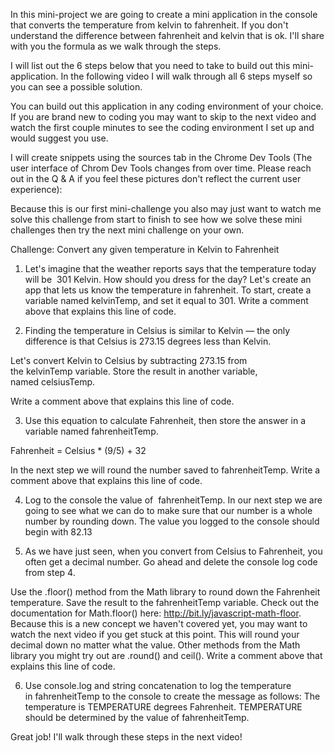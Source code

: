In this mini-project we are going to create a mini application in the console that converts the temperature from kelvin to fahrenheit. If you don't understand the difference between fahrenheit and kelvin that is ok. I'll share with you the formula as we walk through the steps.

I will list out the 6 steps below that you need to take to build out this mini-application. In the following video I will walk through all 6 steps myself so you can see a possible solution. 

You can build out this application in any coding environment of your choice. If you are brand new to coding you may want to skip to the next video and watch the first couple minutes to see the coding environment I set up and would suggest you use. 

I will create snippets using the sources tab in the Chrome Dev Tools (The user interface of Chrom Dev Tools changes from over time. Please reach out in the Q & A if you feel these pictures don't reflect the current user experience):

Because this is our first mini-challenge you also may just want to watch me solve this challenge from start to finish to see how we solve these mini challenges then try the next mini challenge on your own.

Challenge: Convert any given temperature in Kelvin to Fahrenheit

1. Let's imagine that the weather reports says that the temperature today will be  301 Kelvin. How should you dress for the day? Let's create an app that lets us know the temperature in fahrenheit. To start, create a variable named kelvinTemp, and set it equal to 301. Write a comment above that explains this line of code.

2. Finding the temperature in Celsius is similar to Kelvin — the only difference is that Celsius is 273.15 degrees less than Kelvin.

Let's convert Kelvin to Celsius by subtracting 273.15 from the kelvinTemp variable. Store the result in another variable, named celsiusTemp.

Write a comment above that explains this line of code.

3. Use this equation to calculate Fahrenheit, then store the answer in a variable named fahrenheitTemp.

Fahrenheit = Celsius * (9/5) + 32

In the next step we will round the number saved to fahrenheitTemp. Write a comment above that explains this line of code.

4. Log to the console the value of  fahrenheitTemp. In our next step we are going to see what we can do to make sure that our number is a whole number by rounding down. The value you logged to the console should begin with 82.13

5. As we have just seen, when you convert from Celsius to Fahrenheit, you often get a decimal number. Go ahead and delete the console log code from step 4.

Use the .floor() method from the Math library to round down the Fahrenheit temperature. Save the result to the fahrenheitTemp variable. Check out the documentation for Math.floor() here: http://bit.ly/javascript-math-floor. Because this is a new concept we haven't covered yet, you may want to watch the next video if you get stuck at this point. This will round your decimal down no matter what the value. Other methods from the Math library you might try out are .round() and ceil(). Write a comment above that explains this line of code.

6. Use console.log and string concatenation to log the temperature in fahrenheitTemp to the console to create the message as follows: The temperature is TEMPERATURE degrees Fahrenheit. TEMPERATURE should be determined by the value of fahrenheitTemp.

Great job! I'll walk through these steps in the next video!

